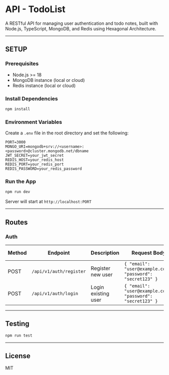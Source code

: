 # API - TodoList

A RESTful API for managing user authentication and todo notes, built with Node.js, TypeScript, MongoDB, and Redis using Hexagonal Architecture.

---

## SETUP

### Prerequisites

* Node.js >= 18
* MongoDB instance (local or cloud)
* Redis instance (local or cloud)

### Install Dependencies

```bash
npm install
```

### Environment Variables

Create a `.env` file in the root directory and set the following:

```env
PORT=3000
MONGO_URI=mongodb+srv://<username>:<password>@cluster.mongodb.net/dbname
JWT_SECRET=your_jwt_secret
REDIS_HOST=your_redis_host
REDIS_PORT=your_redis_port
REDIS_PASSWORD=your_redis_password
```

### Run the App

```bash
npm run dev
```

Server will start at `http://localhost:PORT`

---

## Routes

### Auth

| Method | Endpoint                | Description         | Request Body                                               | Response Example                |
| ------ | ----------------------- | ------------------- |------------------------------------------------------------|---------------------------------|
| POST   | `/api/v1/auth/register` | Register new user   | `{ "email": "user@example.com", "password": "secret123" }` | `{ "token": "jwt_token_here" }` |
| POST   | `/api/v1/auth/login`    | Login existing user | `{ "email": "user@example.com", "password": "secret123" }` | `{ "token": "jwt_token_here" }` |

---

## Testing

```bash
npm run test
```

---

## License

MIT

